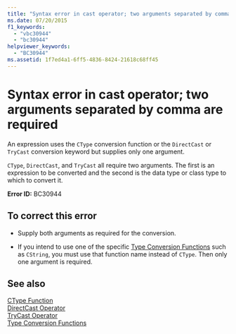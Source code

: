 ```yaml
---
title: "Syntax error in cast operator; two arguments separated by comma are required"
ms.date: 07/20/2015
f1_keywords: 
  - "vbc30944"
  - "bc30944"
helpviewer_keywords: 
  - "BC30944"
ms.assetid: 1f7ed4a1-6ff5-4836-8424-21618c68ff45
---
```

# Syntax error in cast operator; two arguments separated by comma are required
An expression uses the `CType` conversion function or the `DirectCast` or `TryCast` conversion keyword but supplies only one argument.  
  
 `CType`, `DirectCast`, and `TryCast` all require two arguments. The first is an expression to be converted and the second is the data type or class type to which to convert it.  
  
 **Error ID:** BC30944  
  
## To correct this error  
  
-   Supply both arguments as required for the conversion.  
  
-   If you intend to use one of the specific [Type Conversion Functions](../../visual-basic/language-reference/functions/type-conversion-functions.md) such as `CString`, you must use that function name instead of `CType`. Then only one argument is required.  
  
## See also
 [CType Function](../../visual-basic/language-reference/functions/ctype-function.md)  
 [DirectCast Operator](../../visual-basic/language-reference/operators/directcast-operator.md)  
 [TryCast Operator](../../visual-basic/language-reference/operators/trycast-operator.md)  
 [Type Conversion Functions](../../visual-basic/language-reference/functions/type-conversion-functions.md)
